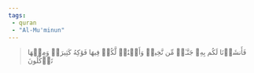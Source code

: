 ```yaml
---
tags: 
 - quran 
 - "Al-Mu'minun"
---
```


> فَأَنشَأۡنَا لَكُم بِهِۦ جَنَّـٰتٖ مِّن نَّخِيلٖ وَأَعۡنَٰبٖ لَّكُمۡ فِيهَا فَوَٰكِهُ كَثِيرَةٞ وَمِنۡهَا تَأۡكُلُونَ
